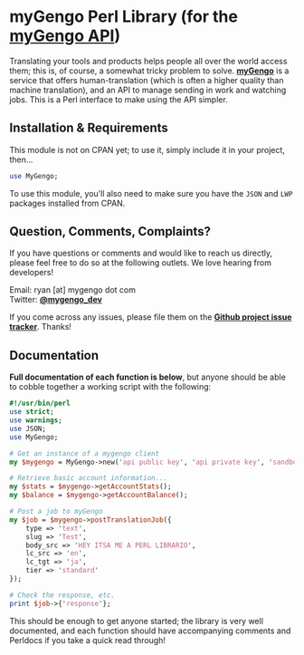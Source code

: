 myGengo Perl Library (for the [myGengo API](http://mygengo.com/api/))
========================================================================================================
Translating your tools and products helps people all over the world access them; this is, of course, a
somewhat tricky problem to solve. **[myGengo](http://mygengo.com/)** is a service that offers human-translation
(which is often a higher quality than machine translation), and an API to manage sending in work and watching
jobs. This is a Perl interface to make using the API simpler. 

Installation & Requirements
-------------------------------------------------------------------------------------------------------
This module is not on CPAN yet; to use it, simply include it in your project, then...

``` perl
use MyGengo;
```

To use this module, you'll also need to make sure you have the `JSON` and `LWP` packages installed from CPAN.


Question, Comments, Complaints?
------------------------------------------------------------------------------------------------------
If you have questions or comments and would like to reach us directly, please feel free to do
so at the following outlets. We love hearing from developers!

Email: ryan [at] mygengo dot com  
Twitter: **[@mygengo_dev](http://twitter.com/mygengo_dev)**  

If you come across any issues, please file them on the **[Github project issue tracker](https://github.com/myGengo/mygengo-perl-new/issues)**. Thanks!


Documentation
-----------------------------------------------------------------------------------------------------
**Full documentation of each function is below**, but anyone should be able to cobble together 
a working script with the following:

``` perl
#!/usr/bin/perl
use strict;
use warnings;
use JSON;
use MyGengo;

# Get an instance of a mygengo client
my $mygengo = MyGengo->new('api public key', 'api private key', 'sandbox_true_or_false');

# Retrieve basic account information...
my $stats = $mygengo->getAccountStats();
my $balance = $mygengo->getAccountBalance();

# Post a job to myGengo
my $job = $mygengo->postTranslationJob({
    type => 'text',
    slug => 'Test',
    body_src => 'HEY ITSA ME A PERL LIBRARIO',
    lc_src => 'en',
    lc_tgt => 'ja',
    tier => 'standard'
});

# Check the response, etc.
print $job->{'response'};
```

This should be enough to get anyone started; the library is very well documented, and each
function should have accompanying comments and Perldocs if you take a quick read through!
